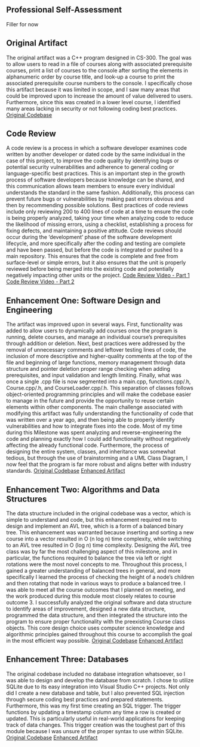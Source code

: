 ## Professional Self-Assessment
Filler for now
## Original Artifact
The original artifact was a C++ program designed in CS-300. The goal was to allow users to 
read in a file of courses along with associated prerequisite courses, print a list of courses 
to the console after sorting the elements in alphanumeric order by course title, and look-up a 
course to print the associated prerequisite course numbers to the console. I specifically chose 
this artifact because it was limited in scope, and I saw many areas that could be improved upon to 
increase the amount of value delivered to users. Furthermore, since this was created in a lower level 
course, I identified many areas lacking in security or not following coding best practices.
[Original Codebase](https://github.com/rhubbuck-snhu/cs300final)
## Code Review
A code review is a process in which a software developer examines code written by another developer 
or dated code by the same individual in the case of this project, to improve the code quality by 
identifying bugs or potential security vulnerabilities and adherence to general coding or language-specific 
best practices. This is an important step in the growth process of software developers because knowledge can 
be shared, and this communication allows team members to ensure every individual understands the standard in 
the same fashion. Additionally, this process can prevent future bugs or vulnerabilities by making past errors 
obvious and then by recommending possible solutions. Best practices of code reviews include only reviewing 
200 to 400 lines of code at a time to ensure the code is being properly analyzed, taking your time when analyzing 
code to reduce the likelihood of missing errors, using a checklist, establishing a process for fixing defects, 
and maintaining a positive attitude. Code reviews should occur during the ‘development’ phase of the software 
development lifecycle, and more specifically after the coding and testing are complete and have been passed, but 
before the code is integrated or pushed to a main repository. This ensures that the code is complete and free 
from surface-level or simple errors, but it also ensures that the unit is properly reviewed before being merged 
into the existing code and potentially negatively impacting other units or the project.
[Code Review Video - Part 1](https://youtu.be/A8blCNwTyog)
[Code Review Video - Part 2](https://youtu.be/3K5BHJlHuyI)
## Enhancement One: Software Design and Engineering
The artifact was improved upon in several ways. First, functionality was added to allow users to 
dynamically add courses once the program is running, delete courses, and manage an individual course’s 
prerequisites through addition or deletion. Next, best practices were addressed by the removal of unnecessary 
comments and leftover testing lines of code, the inclusion of more descriptive and higher-quality comments 
at the top of the file and beginning of large functions, memory management through data structure and pointer 
deletion proper range checking when adding prerequisites, and input validation and length limiting. 
Finally, what was once a single .cpp file is now segmented into a main.cpp, functions.cpp/.h, Course.cpp/.h, 
and CourseLoader.cpp/.h. This separation of classes follows object-oriented programming principles and will make 
the codebase easier to manage in the future and provide the opportunity to reuse certain elements within other 
components.
The main challenge associated with modifying this artifact was fully understanding the functionality of code that 
was written over a year ago, and then being able to properly identify vulnerabilities and how to integrate fixes 
into the code. Most of my time during this Milestone was spent analyzing and reverse-engineering the code and 
planning exactly how I could add functionality without negatively affecting the already functional code. 
Furthermore, the process of designing the entire system, classes, and inheritance was somewhat tedious, 
but through the use of brainstorming and a UML Class Diagram, I now feel that the program is far more robust and 
aligns better with industry standards.
[Original Codebase](https://github.com/rhubbuck-snhu/cs300final)
[Enhanced Artifact](https://github.com/rhubbuck-snhu/artifact1)
## Enhancement Two: Algorithms and Data Structures
The data structure included in the original codebase was a vector, which is simple to understand and code, 
but this enhancement required me to design and implement an AVL tree, which is a form of a balanced binary tree. 
This enhancement was warranted because inserting and sorting a new course into a vector resulted in O (n log n) 
time complexity, while switching to an AVL tree resulted in O (log n) time complexity. Designing the AVL tree 
class was by far the most challenging aspect of this milestone, and in particular, the functions required to 
balance the tree via left or right rotations were the most novel concepts to me. Throughout this process, I gained 
a greater understanding of balanced trees in general, and more specifically I learned the process of checking the 
height of a node’s children and then rotating that node in various ways to produce a balanced tree.
I was able to meet all the course outcomes that I planned on meeting, and the work produced during this module 
most closely relates to course outcome 3. I successfully analyzed the original software and data structure to identify 
areas of improvement, designed a new data structure, programmed the data structure, and then integrated the structure 
into the program to ensure proper functionality with the preexisting Course class objects. This core design choice uses 
computer science knowledge and algorithmic principles gained throughout this course to accomplish the goal in the 
most efficient way possible.
[Original Codebase](https://github.com/rhubbuck-snhu/cs300final)
[Enhanced Artifact](https://github.com/rhubbuck-snhu/artifact2)
## Enhancement Three: Databases
The original codebase included no database integration whatsoever, so I was able to design and develop the database from 
scratch. I chose to utilize SQLite due to its easy integration into Visual Studio C++ projects. Not only did I create a 
new database and table, but I also prevented SQL injection through secure coding best practices and prepared statements. 
Furthermore, this was my first time creating an SQL trigger. The trigger functions by updating a timestamp column any 
time a row is created or updated. This is particularly useful in real-world applications for keeping track of data changes. 
This trigger creation was the toughest part of this module because I was unsure of the proper syntax to use within SQLite.
[Original Codebase](https://github.com/rhubbuck-snhu/cs300final)
[Enhanced Artifact](https://github.com/rhubbuck-snhu/artifact3)
